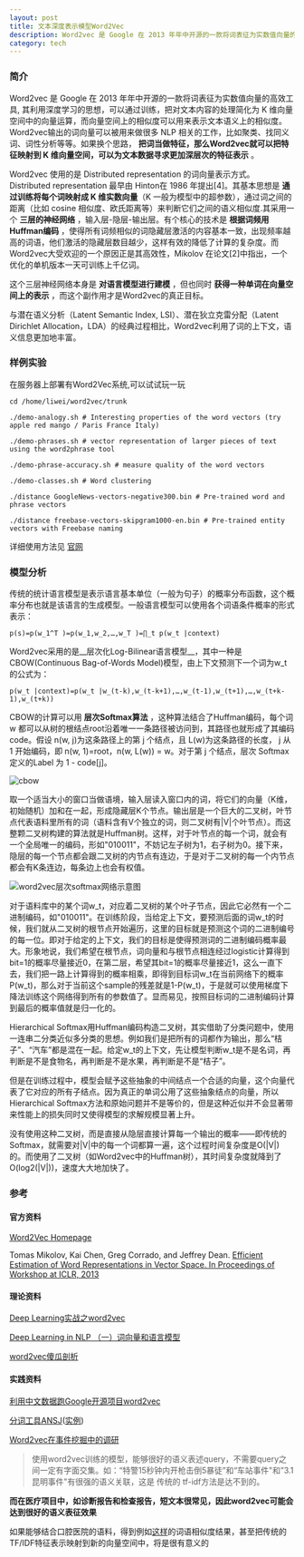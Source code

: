 ```yaml
---
layout: post
title: 文本深度表示模型Word2Vec
description: Word2vec 是 Google 在 2013 年年中开源的一款将词表征为实数值向量的高效工具, 其利用深度学习的思想，可以通过训练，把对文本内容的处理简化为 K 维向量空间中的向量运算，而向量空间上的相似度可以用来表示文本语义上的相似度。Word2vec输出的词向量可以被用来做很多 NLP 相关的工作，比如聚类、找同义词、词性分析等等。如果换个思路， 把词当做特征，那么Word2vec就可以把特征映射到 K 维向量空间，可以为文本数据寻求更加深层次的特征表示。
category: tech
---
```

### 简介
Word2vec 是 Google 在 2013 年年中开源的一款将词表征为实数值向量的高效工具, 其利用深度学习的思想，可以通过训练，把对文本内容的处理简化为 K 维向量空间中的向量运算，而向量空间上的相似度可以用来表示文本语义上的相似度。Word2vec输出的词向量可以被用来做很多 NLP 相关的工作，比如聚类、找同义词、词性分析等等。如果换个思路， __把词当做特征，那么Word2vec就可以把特征映射到 K 维向量空间，可以为文本数据寻求更加深层次的特征表示__ 。

Word2vec 使用的是 Distributed representation 的词向量表示方式。Distributed representation  最早由 Hinton在 1986  年提出[4]。其基本思想是 __通过训练将每个词映射成 K 维实数向量__（K 一般为模型中的超参数），通过词之间的距离（比如 cosine 相似度、欧氏距离等）来判断它们之间的语义相似度.其采用一个 __三层的神经网络__ ，输入层-隐层-输出层。有个核心的技术是 __根据词频用Huffman编码__ ，使得所有词频相似的词隐藏层激活的内容基本一致，出现频率越高的词语，他们激活的隐藏层数目越少，这样有效的降低了计算的复杂度。而Word2vec大受欢迎的一个原因正是其高效性，Mikolov 在论文[2]中指出，一个优化的单机版本一天可训练上千亿词。

这个三层神经网络本身是 __对语言模型进行建模__ ，但也同时 __获得一种单词在向量空间上的表示__ ，而这个副作用才是Word2vec的真正目标。

与潜在语义分析（Latent Semantic Index, LSI）、潜在狄立克雷分配（Latent Dirichlet Allocation，LDA）的经典过程相比，Word2vec利用了词的上下文，语义信息更加地丰富。

### 样例实验

在服务器上部署有Word2Vec系统,可以试试玩一玩

```
cd /home/liwei/word2vec/trunk

./demo-analogy.sh # Interesting properties of the word vectors (try apple red mango / Paris France Italy)

./demo-phrases.sh # vector representation of larger pieces of text using the word2phrase tool

./demo-phrase-accuracy.sh # measure quality of the word vectors

./demo-classes.sh # Word clustering

./distance GoogleNews-vectors-negative300.bin # Pre-trained word and phrase vectors

./distance freebase-vectors-skipgram1000-en.bin # Pre-trained entity vectors with Freebase naming
```

详细使用方法见 [官网](https://code.google.com/p/word2vec)


### 模型分析

传统的统计语言模型是表示语言基本单位（一般为句子）的概率分布函数，这个概率分布也就是该语言的生成模型。一般语言模型可以使用各个词语条件概率的形式表示：

	p(s)=p(w_1^T )=p(w_1,w_2,…,w_T )=∏_t p(w_t |context)

Word2vec采用的是__层次化Log-Bilinear语言模型__，其中一种是CBOW(Continuous Bag-of-Words Model)模型，由上下文预测下一个词为w_t的公式为：

	p(w_t |context)=p(w_t |w_(t-k),w_(t-k+1),…,w_(t-1),w_(t+1),…,w_(t+k-1),w_(t+k))

CBOW的计算可以用 __层次Softmax算法__ ，这种算法结合了Huffman编码，每个词 w 都可以从树的根结点root沿着唯一一条路径被访问到，其路径也就形成了其编码code。假设 n(w, j)为这条路径上的第 j 个结点，且 L(w)为这条路径的长度， j 从 1 开始编码，即 n(w, 1)=root，n(w, L(w)) = w。对于第 j 个结点，层次 Softmax 定义的Label 为 1 - code[j]。

![cbow](http://ir.dlut.edu.cn/Upload/2013/11-21/1/image004.jpg)

取一个适当大小的窗口当做语境，输入层读入窗口内的词，将它们的向量（K维，初始随机）加和在一起，形成隐藏层K个节点。输出层是一个巨大的二叉树，叶节点代表语料里所有的词（语料含有V个独立的词，则二叉树有|V|个叶节点）。而这整颗二叉树构建的算法就是Huffman树。这样，对于叶节点的每一个词，就会有一个全局唯一的编码，形如"010011"，不妨记左子树为1，右子树为0。接下来，隐层的每一个节点都会跟二叉树的内节点有连边，于是对于二叉树的每一个内节点都会有K条连边，每条边上也会有权值。

![word2vec层次softmax网络示意图](http://xiaoquanzi.net/wp-content/uploads/2014/02/word2vec_hs_network.jpg)

对于语料库中的某个词w_t，对应着二叉树的某个叶子节点，因此它必然有一个二进制编码，如"010011"。在训练阶段，当给定上下文，要预测后面的词w_t的时候，我们就从二叉树的根节点开始遍历，这里的目标就是预测这个词的二进制编号的每一位。即对于给定的上下文，我们的目标是使得预测词的二进制编码概率最大。形象地说，我们希望在根节点，词向量和与根节点相连经过logistic计算得到bit=1的概率尽量接近0，在第二层，希望其bit=1的概率尽量接近1，这么一直下去，我们把一路上计算得到的概率相乘，即得到目标词w_t在当前网络下的概率P(w_t)，那么对于当前这个sample的残差就是1-P(w_t)，于是就可以使用梯度下降法训练这个网络得到所有的参数值了。显而易见，按照目标词的二进制编码计算到最后的概率值就是归一化的。


Hierarchical Softmax用Huffman编码构造二叉树，其实借助了分类问题中，使用一连串二分类近似多分类的思想。例如我们是把所有的词都作为输出，那么“桔子”、“汽车”都是混在一起。给定w_t的上下文，先让模型判断w_t是不是名词，再判断是不是食物名，再判断是不是水果，再判断是不是“桔子”。

但是在训练过程中，模型会赋予这些抽象的中间结点一个合适的向量，这个向量代表了它对应的所有子结点。因为真正的单词公用了这些抽象结点的向量，所以Hierarchical Softmax方法和原始问题并不是等价的，但是这种近似并不会显著带来性能上的损失同时又使得模型的求解规模显著上升。

没有使用这种二叉树，而是直接从隐层直接计算每一个输出的概率——即传统的Softmax，就需要对|V|中的每一个词都算一遍，这个过程时间复杂度是O(|V|)的。而使用了二叉树（如Word2vec中的Huffman树），其时间复杂度就降到了O(log2(|V|))，速度大大地加快了。


### 参考

#### 官方资料

[Word2Vec Homepage](https://code.google.com/p/word2vec/)

Tomas Mikolov, Kai Chen, Greg Corrado, and Jeffrey Dean. [Efficient Estimation of Word Representations in Vector Space. In Proceedings of Workshop at ICLR, 2013](http://arxiv.org/pdf/1301.3781.pdf)

#### 理论资料

[Deep Learning实战之word2vec](http://techblog.youdao.com/?p=915#LinkTarget_699)

[Deep Learning in NLP （一）词向量和语言模型](http://licstar.net/archives/328)

[word2vec傻瓜剖析](http://xiaoquanzi.net/?p=156)


#### 实践资料

[利用中文数据跑Google开源项目word2vec](http://www.cnblogs.com/hebin/p/3507609.html)

[分词工具ANSJ](https://github.com/ansjsun/ansj_seg)([实例](http://blog.csdn.net/zhaoxinfan/article/details/10403917))

[Word2vec在事件挖掘中的调研](http://blog.csdn.net/shuishiman/article/details/20769437#1536434-tsina-1-26292-66a1f5d8f89e9ad52626f6f40fdeadaa)

>使用word2vec训练的模型，能够很好的语义表述query，不需要query之间一定有字面交集。如：“特警15秒钟内开枪击倒5暴徒”和“车站事件"和”3.1昆明事件"有很强的语义关联，这是 传统的 tf-idf方法是达不到的。

__而在医疗项目中，如诊断报告和检查报告，短文本很常见，因此word2vec可能会达到很好的语义表征效果__

如果能够结合口腔医院的语料，得到例如[这样](http://cikuapi.com/index.php?content=%E7%89%99%E5%91%A8%E7%82%8E)的词语相似度结果，甚至把传统的TF/IDF特征表示映射到新的向量空间中，将是很有意义的

